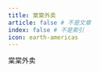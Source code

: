```yaml
---
title: 棠棠外卖
article: false # 不是文章
index: false # 不是索引
icon: earth-americas
---
```


棠棠外卖

<!-- 用于限制高度 -->
<div class="catalog-display-container">
  <Catalog base='/posts/project/sky' />
</div>